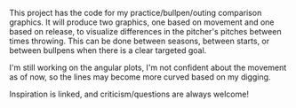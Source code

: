 This project has the code for my practice/bullpen/outing comparison graphics. 
It will produce two graphics, one based on movement and one based on release, to visualize differences in the pitcher's pitches between times throwing. This can be done between seasons, between starts, or between bullpens when there is a clear targeted goal.

I'm still working on the angular plots, I'm not confident about the movement as of now, so the lines may become more curved based on my digging. 

Inspiration is linked, and criticism/questions are always welcome!
